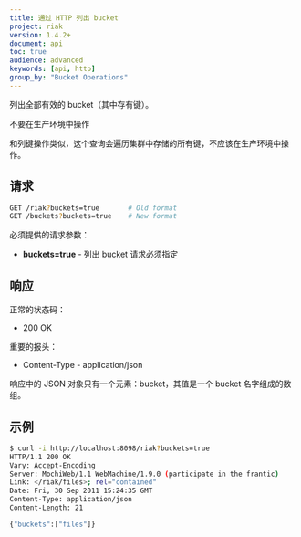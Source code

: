 ```yaml
---
title: 通过 HTTP 列出 bucket
project: riak
version: 1.4.2+
document: api
toc: true
audience: advanced
keywords: [api, http]
group_by: "Bucket Operations"
---
```


列出全部有效的 bucket（其中存有键）。

<div class="note">
<div class="title">不要在生产环境中操作</div>
<p>和列键操作类似，这个查询会遍历集群中存储的所有键，不应该在生产环境中操作。</p>
</div>

## 请求

```bash
GET /riak?buckets=true       # Old format
GET /buckets?buckets=true    # New format
```

必须提供的请求参数：

* **buckets=true** - 列出 bucket 请求必须指定

## 响应

正常的状态码：

* 200 OK

重要的报头：

* Content-Type - application/json

响应中的 JSON 对象只有一个元素：bucket，其值是一个 bucket 名字组成的数组。

## 示例

```bash
$ curl -i http://localhost:8098/riak?buckets=true
HTTP/1.1 200 OK
Vary: Accept-Encoding
Server: MochiWeb/1.1 WebMachine/1.9.0 (participate in the frantic)
Link: </riak/files>; rel="contained"
Date: Fri, 30 Sep 2011 15:24:35 GMT
Content-Type: application/json
Content-Length: 21

{"buckets":["files"]}
```

